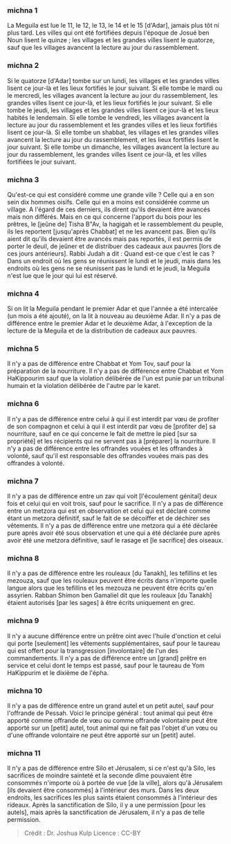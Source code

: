 
### michna 1
La Meguila est lue le 11, le 12, le 13, le 14 et le 15 [d'Adar], jamais plus tôt ni plus tard. Les villes qui ont été fortifiées depuis l'époque de Josué ben Noun lisent le quinze ; les villages et les grandes villes lisent le quatorze, sauf que les villages avancent la lecture au jour du rassemblement.

### michna 2
Si le quatorze [d'Adar] tombe sur un lundi, les villages et les grandes villes lisent ce jour-là et les lieux fortifiés le jour suivant. Si elle tombe le mardi ou le mercredi, les villages avancent la lecture au jour du rassemblement, les grandes villes lisent ce jour-là, et les lieux fortifiés le jour suivant. Si elle tombe le jeudi, les villages et les grandes villes lisent ce jour-là et les lieux habités le lendemain. Si elle tombe le vendredi, les villages avancent la lecture au jour du rassemblement et les grandes villes et les lieux fortifiés lisent ce jour-là. Si elle tombe un shabbat, les villages et les grandes villes avancent la lecture au jour du rassemblement, et les lieux fortifiés lisent le jour suivant. Si elle tombe un dimanche, les villages avancent la lecture au jour du rassemblement, les grandes villes lisent ce jour-là, et les villes fortifiées le jour suivant.

### michna 3
Qu'est-ce qui est considéré comme une grande ville ? Celle qui a en son sein dix hommes oisifs. Celle qui en a moins est considérée comme un village. A l'égard de ces derniers, ils dirent qu'ils devaient être avancés mais non différés. Mais en ce qui concerne l'apport du bois pour les prêtres, le [jeûne de] Tisha B"Av, la hagigah et le rassemblement du peuple, ils les reportent [jusqu'après Chabbat] et ne les avancent pas. Bien qu'ils aient dit qu'ils devaient être avancés mais pas reportés, il est permis de porter le deuil, de jeûner et de distribuer des cadeaux aux pauvres [lors de ces jours antérieurs]. Rabbi Judah a dit : Quand est-ce que c'est le cas ? Dans un endroit où les gens se réunissent le lundi et le jeudi, mais dans les endroits où les gens ne se réunissent pas le lundi et le jeudi, la Meguila n'est lue que le jour qui lui est réservé.

### michna 4
Si on lit la Meguila pendant le premier Adar et que l'année a été intercalée (un mois a été ajouté), on la lit à nouveau au deuxième Adar. Il n'y a pas de différence entre le premier Adar et le deuxième Adar, à l'exception de la lecture de la Meguila et de la distribution de cadeaux aux pauvres.

### michna 5
Il n'y a pas de différence entre Chabbat et Yom Tov, sauf pour la préparation de la nourriture. Il n'y a pas de différence entre Chabbat et Yom HaKippourim sauf que la violation délibérée de l'un est punie par un tribunal humain et la violation délibérée de l'autre par le karet.

### michna 6
Il n'y a pas de différence entre celui à qui il est interdit par vœu de profiter de son compagnon et celui à qui il est interdit par vœu de [profiter de] sa nourriture, sauf en ce qui concerne le fait de mettre le pied [sur sa propriété] et les récipients qui ne servent pas à [préparer] la nourriture. Il n'y a pas de différence entre les offrandes vouées et les offrandes à volonté, sauf qu'il est responsable des offrandes vouées mais pas des offrandes à volonté.

### michna 7
Il n'y a pas de différence entre un zav qui voit [l'écoulement génital] deux fois et celui qui en voit trois, sauf pour le sacrifice. Il n'y a pas de différence entre un metzora qui est en observation et celui qui est déclaré comme étant un metzora définitif, sauf le fait de se décoiffer et de déchirer ses vêtements. Il n'y a pas de différence entre une metzora qui a été déclarée pure après avoir été sous observation et une qui a été déclarée pure après avoir été une metzora définitive, sauf le rasage et [le sacrifice] des oiseaux.

### michna 8
Il n'y a pas de différence entre les rouleaux [du Tanakh], les tefillins et les mezouza, sauf que les rouleaux peuvent être écrits dans n'importe quelle langue alors que les tefillins et les mezouza ne peuvent être écrits qu'en assyrien. Rabban Shimon ben Gamaliel dit que les rouleaux [du Tanakh] étaient autorisés [par les sages] à être écrits uniquement en grec.

### michna 9
Il n'y a aucune différence entre un prêtre oint avec l'huile d'onction et celui qui porte [seulement] les vêtements supplémentaires, sauf pour le taureau qui est offert pour la transgression [involontaire] de l'un des commandements. Il n'y a pas de différence entre un [grand] prêtre en service et celui dont le temps est passé, sauf pour le taureau de Yom HaKippurim et le dixième de l'épha.

### michna 10
Il n'y a pas de différence entre un grand autel et un petit autel, sauf pour l'offrande de Pessah. Voici le principe général : tout animal qui peut être apporté comme offrande de vœu ou comme offrande volontaire peut être apporté sur un [petit] autel, tout animal qui ne fait pas l'objet d'un vœu ou d'une offrande volontaire ne peut être apporté sur un [petit] autel.

### michna 11
Il n'y a pas de différence entre Silo et Jérusalem, si ce n'est qu'à Silo, les sacrifices de moindre sainteté et la seconde dîme pouvaient être consommés n'importe où à portée de vue [de la ville], alors qu'à Jérusalem [ils devaient être consommés] à l'intérieur des murs. Dans les deux endroits, les sacrifices les plus saints étaient consommés à l'intérieur des rideaux. Après la sanctification de Silo, il y a une permission [pour les autels], mais après la sanctification de Jérusalem, il n'y a pas de telle permission.

>Crédit : Dr. Joshua Kulp
>Licence : CC-BY
